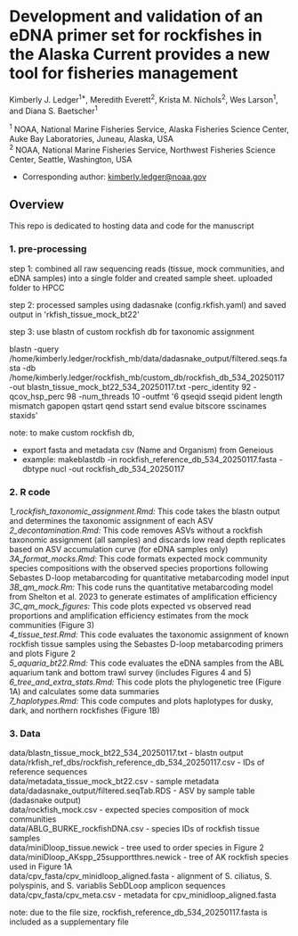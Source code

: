 # Development and validation of an eDNA primer set for rockfishes in the Alaska Current provides a new tool for fisheries management

Kimberly J. Ledger<sup>1*</sup>, Meredith Everett<sup>2</sup>, Krista M. Nichols<sup>2</sup>, Wes Larson<sup>1</sup>, and Diana S. Baetscher<sup>1</sup>

<sup>1</sup> NOAA, National Marine Fisheries Service, Alaska Fisheries Science Center, Auke Bay Laboratories, Juneau, Alaska, USA <br />
<sup>2</sup> NOAA, National Marine Fisheries Service, Northwest Fisheries Science Center, Seattle, Washington, USA <br />
* Corresponding author: kimberly.ledger@noaa.gov <br />

## Overview 
This repo is dedicated to hosting data and code for the manuscript 

### 1. pre-processing 
step 1: combined all raw sequencing reads (tissue, mock communities, and eDNA samples) into a single folder and created sample sheet. uploaded folder to HPCC   

step 2: processed samples using dadasnake (config.rkfish.yaml) and saved output in 'rkfish_tissue_mock_bt22'

step 3: use blastn of custom rockfish db for taxonomic assignment

blastn -query /home/kimberly.ledger/rockfish_mb/data/dadasnake_output/filtered.seqs.fasta -db /home/kimberly.ledger/rockfish_mb/custom_db/rockfish_db_534_20250117 -out blastn_tissue_mock_bt22_534_20250117.txt -perc_identity 92 -qcov_hsp_perc 98 -num_threads 10 -outfmt '6 qseqid sseqid pident length mismatch gapopen qstart qend sstart send evalue bitscore sscinames staxids' 

note: to make custom rockfish db,
- export fasta and metadata csv (Name and Organism) from Geneious
- example: makeblastdb -in rockfish_reference_db_534_20250117.fasta -dbtype nucl -out rockfish_db_534_20250117

### 2. R code 

*1_rockfish_taxonomic_assignment.Rmd:* This code takes the blastn output and determines the taxonomic assignment of each ASV   
*2_decontamination.Rmd:* This code removes ASVs without a rockfish taxonomic assignment (all samples) and discards low read depth replicates based on ASV accumulation curve (for eDNA samples only)   
*3A_format_mocks.Rmd:* This code formats expected mock community species compositions with the observed species proportions following Sebastes D-loop metabarcoding for quantitative metabarcoding model input   
*3B_qm_mock.Rm:* This code runs the quantitative metabarcoding model from Shelton et al. 2023 to generate estimates of amplification efficiency   
*3C_qm_mock_figures:* This code plots expected vs observed read proportions and amplification efficiency estimates from the mock communities (Figure 3)   
*4_tissue_test.Rmd:* This code evaluates the taxonomic assignment of known rockfish tissue samples using the Sebastes D-loop metabarcoding primers and plots Figure 2   
*5_aquaria_bt22.Rmd:* This code evaluates the eDNA samples from the ABL aquarium tank and bottom trawl survey (includes Figures 4 and 5)  
*6_tree_and_extra_stats.Rmd:* This code plots the phylogenetic tree (Figure 1A) and calculates some data summaries  
*7_haplotypes.Rmd:* This code computes and plots haplotypes for dusky, dark, and northern rockfishes (Figure 1B)  

### 3. Data 

data/blastn_tissue_mock_bt22_534_20250117.txt - blastn output  
data/rkfish_ref_dbs/rockfish_reference_db_534_20250117.csv - IDs of reference sequences   
data/metadata_tissue_mock_bt22.csv - sample metadata   
data/dadasnake_output/filtered.seqTab.RDS - ASV by sample table (dadasnake output)  
data/rockfish_mock.csv - expected species composition of mock communities    
data/ABLG_BURKE_rockfishDNA.csv - species IDs of rockfish tissue samples  
data/miniDloop_tissue.newick - tree used to order species in Figure 2   
data/miniDloop_AKspp_25supportthres.newick - tree of AK rockfish species used in Figure 1A   
data/cpv_fasta/cpv_minidloop_aligned.fasta - alignment of S. ciliatus, S. polyspinis, and S. variablis SebDLoop amplicon sequences   
data/cpv_fasta/cpv_meta.csv - metadata for cpv_minidloop_aligned.fasta  

note: due to the file size, rockfish_reference_db_534_20250117.fasta is included as a supplementary file